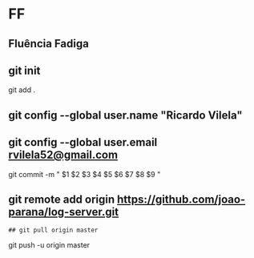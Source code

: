 FF
==

Fluência Fadiga
---------------
  
  ## git init
  git add .
  ## git config --global user.name "Ricardo Vilela"
  ## git config --global user.email rvilela52@gmail.com
  git commit -m " $1 $2 $3 $4 $5 $6 $7 $8 $9 "
  ##  git remote add origin https://github.com/joao-parana/log-server.git
	## git pull origin master
  git push -u origin master

